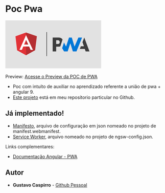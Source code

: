# Poc Pwa

![N|Solid](src/assets/images/angular-pwa.png)

Preview: [Acesse o Preview da POC de PWA](https://laughing-banach-31f778.netlify.app/)

  - Poc com intuíto de auxiliar no aprendizado referente a união de pwa + angular 9.
  - [Este projeto](https://github.com/GustavoCaspirro/poc-pwa) está em meu reposítorio particular no Github.

## Já implementado!

  - [Manifesto](https://developer.mozilla.org/en-US/docs/Web/Manifest), arquivo de configuração em json nomeado no projeto de manifest.webmanifest.
  - [Service Worker](https://developer.mozilla.org/en-US/docs/Web/API/Service_Worker_API), arquivo nomeado no projeto de ngsw-config.json.


Links complementares:
  - [Documentação Angular - PWA](https://angular.io/guide/service-worker-getting-started)

## Autor
* **Gustavo Caspirro** - [Github Pessoal](https://github.com/GustavoCaspirro)
